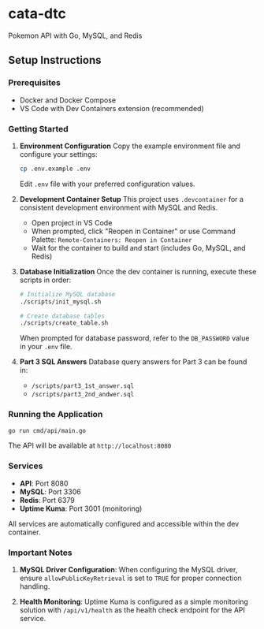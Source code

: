 # cata-dtc

Pokemon API with Go, MySQL, and Redis

## Setup Instructions

### Prerequisites
- Docker and Docker Compose
- VS Code with Dev Containers extension (recommended)

### Getting Started

1. **Environment Configuration**
   Copy the example environment file and configure your settings:
   ```bash
   cp .env.example .env
   ```
   Edit `.env` file with your preferred configuration values.

2. **Development Container Setup**
   This project uses `.devcontainer` for a consistent development environment with MySQL and Redis.

   - Open project in VS Code
   - When prompted, click "Reopen in Container" or use Command Palette: `Remote-Containers: Reopen in Container`
   - Wait for the container to build and start (includes Go, MySQL, and Redis)

3. **Database Initialization**
   Once the dev container is running, execute these scripts in order:

   ```bash
   # Initialize MySQL database
   ./scripts/init_mysql.sh
   ```

   ```bash
   # Create database tables
   ./scripts/create_table.sh
   ```

   When prompted for database password, refer to the `DB_PASSWORD` value in your `.env` file.

4. **Part 3 SQL Answers**
   Database query answers for Part 3 can be found in:
   - `/scripts/part3_1st_answer.sql`
   - `/scripts/part3_2nd_andwer.sql`

### Running the Application

```bash
go run cmd/api/main.go
```

The API will be available at `http://localhost:8080`

### Services
- **API**: Port 8080
- **MySQL**: Port 3306
- **Redis**: Port 6379
- **Uptime Kuma**: Port 3001 (monitoring)

All services are automatically configured and accessible within the dev container.

### Important Notes

1. **MySQL Driver Configuration**: When configuring the MySQL driver, ensure `allowPublicKeyRetrieval` is set to `TRUE` for proper connection handling.

2. **Health Monitoring**: Uptime Kuma is configured as a simple monitoring solution with `/api/v1/health` as the health check endpoint for the API service.